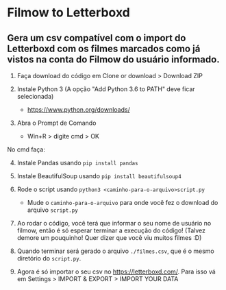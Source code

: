 # Filmow to Letterboxd

## Gera um csv compatível com o import do Letterboxd com os filmes marcados como já vistos na conta do Filmow do usuário informado.

1. Faça download do código em Clone or download > Download ZIP

2. Instale Python 3 (A opção "Add Python 3.6 to PATH" deve ficar selecionada)
    - https://www.python.org/downloads/

3. Abra o Prompt de Comando
    - Win+R > digite cmd > OK

No cmd faça:

4. Instale Pandas usando `pip install pandas`

5. Instale BeautifulSoup usando `pip install beautifulsoup4`

6. Rode o script usando `python3 <caminho-para-o-arquivo>script.py`
    -  Mude o `caminho-para-o-arquivo` para onde você fez o download do arquivo `script.py`
    
7. Ao rodar o código, você terá que informar o seu nome de usuário no filmow, então é só esperar terminar a execução do código! 
    (Talvez demore um pouquinho! Quer dizer que você viu muitos filmes :D)

8. Quando terminar será gerado o arquivo `./filmes.csv`, que é o mesmo diretório do `script.py`.

9. Agora é só importar o seu csv no https://letterboxd.com/. Para isso vá em Settings > IMPORT & EXPORT > IMPORT YOUR DATA